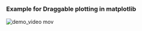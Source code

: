 ### Example for Draggable plotting in matplotlib

![demo_video mov](https://user-images.githubusercontent.com/60502335/144946418-064351c0-a91c-4bda-9258-ef45a6e934ee.gif)
